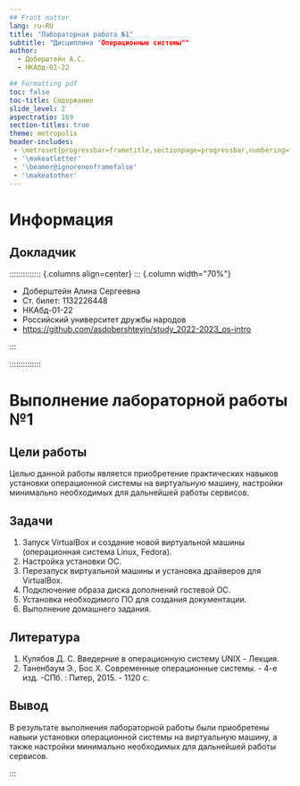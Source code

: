```yaml
---
## Front matter
lang: ru-RU
title: "Лабораторная работа №1"
subtitle: "Дисциплина "Операционные системы""
author:
  - Доберштейн А.С.
  - НКАбд-01-22

## Formatting pdf
toc: false
toc-title: Содержание
slide_level: 2
aspectratio: 169
section-titles: true
theme: metropolis
header-includes:
 - \metroset{progressbar=frametitle,sectionpage=progressbar,numbering=fraction}
 - '\makeatletter'
 - '\beamer@ignorenonframefalse'
 - '\makeatother'
---
```


# Информация

## Докладчик

:::::::::::::: {.columns align=center}
::: {.column width="70%"}

  * Доберштейн Алина Сергеевна
  * Ст. билет: 1132226448
  * НКАбд-01-22
  * Российский университет дружбы народов
  * <https://github.com/asdobershteyjn/study_2022-2023_os-intro>

:::

::::::::::::::

# Выполнение лабораторной работы №1

## Цели работы

Целью данной работы является приобретение практических навыков установки операционной системы на виртуальную машину, настройки минимально необходимых для дальнейшей работы сервисов.

## Задачи

1) Запуск VirtualBox и создание новой виртуальной машины (операционная система Linux, Fedora).
2) Настройка установки ОС.
3) Перезапуск виртуальной машины и установка драйверов для VirtualBox.
4) Подключение образа диска дополнений гостевой ОС.
5) Установка необходимого ПО для создания документации.
6) Выполнение домашнего задания.

## Литература

1) Кулябов Д. С. Введерние в операционную систему UNIX - Лекция.
2) Таненбаум Э., Бос Х. Современные операционные системы. - 4-е изд. -СПб. : Питер, 2015. - 1120 с.

## Вывод

В результате выполнения лабораторной работы были приобретены навыки установки операционной системы на виртуальную машину, а также настройки минимально необходимых для дальнейшей работы сервисов.

:::

